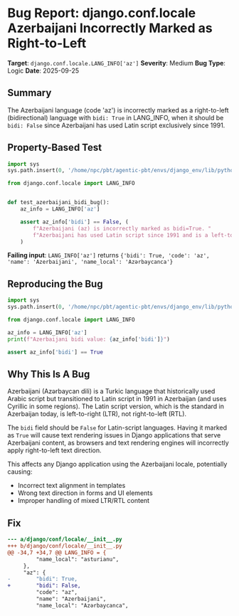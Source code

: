# Bug Report: django.conf.locale Azerbaijani Incorrectly Marked as Right-to-Left

**Target**: `django.conf.locale.LANG_INFO['az']`
**Severity**: Medium
**Bug Type**: Logic
**Date**: 2025-09-25

## Summary

The Azerbaijani language (code 'az') is incorrectly marked as a right-to-left (bidirectional) language with `bidi: True` in LANG_INFO, when it should be `bidi: False` since Azerbaijani has used Latin script exclusively since 1991.

## Property-Based Test

```python
import sys
sys.path.insert(0, '/home/npc/pbt/agentic-pbt/envs/django_env/lib/python3.13/site-packages')

from django.conf.locale import LANG_INFO


def test_azerbaijani_bidi_bug():
    az_info = LANG_INFO['az']

    assert az_info['bidi'] == False, (
        f"Azerbaijani (az) is incorrectly marked as bidi=True. "
        f"Azerbaijani has used Latin script since 1991 and is a left-to-right language."
    )
```

**Failing input**: `LANG_INFO['az']` returns `{'bidi': True, 'code': 'az', 'name': 'Azerbaijani', 'name_local': 'Azərbaycanca'}`

## Reproducing the Bug

```python
import sys
sys.path.insert(0, '/home/npc/pbt/agentic-pbt/envs/django_env/lib/python3.13/site-packages')

from django.conf.locale import LANG_INFO

az_info = LANG_INFO['az']
print(f"Azerbaijani bidi value: {az_info['bidi']}")

assert az_info['bidi'] == True
```

## Why This Is A Bug

Azerbaijani (Azərbaycan dili) is a Turkic language that historically used Arabic script but transitioned to Latin script in 1991 in Azerbaijan (and uses Cyrillic in some regions). The Latin script version, which is the standard in Azerbaijan today, is left-to-right (LTR), not right-to-left (RTL).

The `bidi` field should be `False` for Latin-script languages. Having it marked as `True` will cause text rendering issues in Django applications that serve Azerbaijani content, as browsers and text rendering engines will incorrectly apply right-to-left text direction.

This affects any Django application using the Azerbaijani locale, potentially causing:
- Incorrect text alignment in templates
- Wrong text direction in forms and UI elements
- Improper handling of mixed LTR/RTL content

## Fix

```diff
--- a/django/conf/locale/__init__.py
+++ b/django/conf/locale/__init__.py
@@ -34,7 +34,7 @@ LANG_INFO = {
         "name_local": "asturianu",
     },
     "az": {
-        "bidi": True,
+        "bidi": False,
         "code": "az",
         "name": "Azerbaijani",
         "name_local": "Azərbaycanca",
```